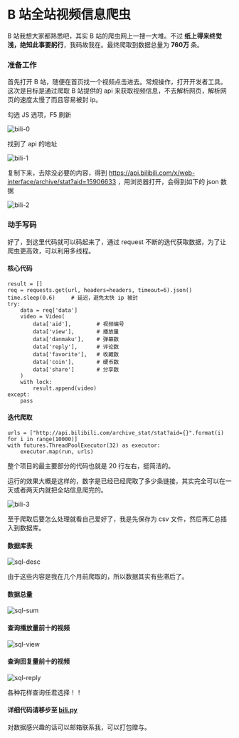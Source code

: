 # B 站全站视频信息爬虫

B 站我想大家都熟悉吧，其实 B 站的爬虫网上一搜一大堆。不过 **纸上得来终觉浅，绝知此事要躬行**，我码故我在。最终爬取到数据总量为 **760万** 条。

### 准备工作

首先打开 B 站，随便在首页找一个视频点击进去。常规操作，打开开发者工具。这次是目标是通过爬取 B 站提供的 api 来获取视频信息，不去解析网页，解析网页的速度太慢了而且容易被封 ip。

勾选 JS 选项，F5 刷新

![bili-0](https://github.com/chenjiandongx/bili-spider/blob/master/images/bili-0.png)

找到了 api 的地址

![bili-1](https://github.com/chenjiandongx/bili-spider/blob/master/images/bili-1.png)

复制下来，去除没必要的内容，得到 https://api.bilibili.com/x/web-interface/archive/stat?aid=15906633 ，用浏览器打开，会得到如下的 json 数据

![bili-2](https://github.com/chenjiandongx/bili-spider/blob/master/images/bili-2.png)

### 动手写码

好了，到这里代码就可以码起来了，通过 request 不断的迭代获取数据，为了让爬虫更高效，可以利用多线程。

#### 核心代码
```
result = []
req = requests.get(url, headers=headers, timeout=6).json()
time.sleep(0.6)     # 延迟，避免太快 ip 被封
try:
    data = req['data']
    video = Video(
        data['aid'],        # 视频编号
        data['view'],       # 播放量
        data['danmaku'],    # 弹幕数
        data['reply'],      # 评论数
        data['favorite'],   # 收藏数
        data['coin'],       # 硬币数
        data['share']       # 分享数
    )
    with lock:
        result.append(video)
except:
    pass
```

#### 迭代爬取
```
urls = ["http://api.bilibili.com/archive_stat/stat?aid={}".format(i) for i in range(10000)]
with futures.ThreadPoolExecutor(32) as executor:
    executor.map(run, urls)
```

整个项目的最主要部分的代码也就是 20 行左右，挺简洁的。

运行的效果大概是这样的，数字是已经已经爬取了多少条链接，其实完全可以在一天或者两天内就把全站信息爬完的。

![bili-3](https://github.com/chenjiandongx/bili-spider/blob/master/images/bili-3.gif)

至于爬取后要怎么处理就看自己爱好了，我是先保存为 csv 文件，然后再汇总插入到数据库。

#### 数据库表

![sql-desc](https://github.com/chenjiandongx/bili-spider/blob/master/images/sql-desc.png)

由于这些内容是我在几个月前爬取的，所以数据其实有些滞后了。

#### 数据总量

![sql-sum](https://github.com/chenjiandongx/bili-spider/blob/master/images/sql-sum.png)

#### 查询播放量前十的视频

![sql-view](https://github.com/chenjiandongx/bili-spider/blob/master/images/sql-view.png)

#### 查询回复量前十的视频

![sql-reply](https://github.com/chenjiandongx/bili-spider/blob/master/images/sql-reply.png)

各种花样查询任君选择！！

#### 详细代码请移步至 [bili.py](https://github.com/chenjiandongx/bili-spider/blob/master/bili.py)

对数据感兴趣的话可以邮箱联系我，可以打包赠与。
